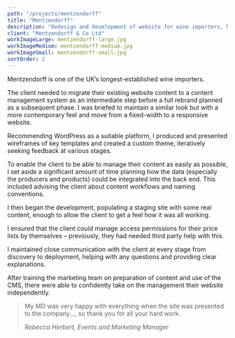 ```yaml
---
path: "/projects/mentzendorff"
title: "Mentzendorff"
description: "Redesign and development of website for wine importers, Mentzendorff"
client: "Mentzendorff & Co Ltd"
workImageLarge: mentzendorff-large.jpg
workImageMedium: mentzendorff-medium.jpg
workImageSmall: mentzendorff-small.jpg
sortOrder: 2
---
```


Mentzendorff is one of the UK’s longest-established wine importers.

The client needed to migrate their existing website content to a content management system as an intermediate step before a full rebrand planned as a subsequent phase. I was briefed to maintain a similar look but with a more contemporary feel and move from a fixed-width to a responsive website.

Recommending WordPress as a suitable platform, I produced and presented wireframes of key templates and created a custom theme, iteratively seeking feedback at various stages.

To enable the client to be able to manage their content as easily as possible, I set aside a significant amount of time planning how the data (especially the producers and products) could be integrated into the back end. This included advising the client about content workflows and naming conventions.

I then began the development, populating a staging site with some real content, enough to allow the client to get a feel how it was all working.

I ensured that the client could manage access permissions for their price lists by themselves – previously, they had needed third party help with this.

I maintained close communication with the client at every stage from discovery to deployment, helping with any questions and providing clear explanations.

After training the marketing team on preparation of content and use of the CMS, there were able to confidently take on the management their website independently.

> My MD was very happy with everything when the site was presented to the company..., so thank you for all your hard work.
>
> <cite>Rebecca Herbert, Events and Marketing Manager</cite>

